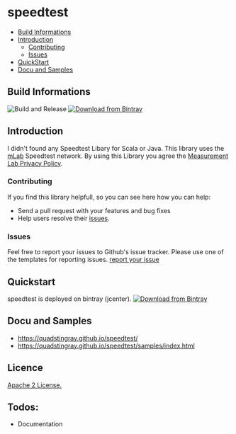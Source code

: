 # speedtest
- [Build Informations](#build-informations)
- [Introduction](#introduction)
  - [Contributing](#contributing)
  - [Issues](#issues)
- [QuickStart](#quickstart)
- [Docu and Samples](#docu-and-samples)
  
## Build Informations
![Build and Release](https://github.com/QuadStingray/speedtest/workflows/Build%20and%20Release/badge.svg)
[ ![Download from Bintray](https://api.bintray.com/packages/quadstingray/maven/speedtest/images/download.svg) ](https://bintray.com/quadstingray/maven/speedtest/_latestVersion)

## Introduction
I didn't found any Speedtest Libary for Scala or Java. This library uses the [mLab](https://speed.measurementlab.net/#/) Speedtest network. By using this Library you agree the [Measurement Lab Privacy Policy](https://www.measurementlab.net/privacy/).

### Contributing
If you find this library helpfull, so you can see here how you can help:
- Send a pull request with your features and bug fixes
- Help users resolve their [issues](https://github.com/QuadStingray/speedtest/issues).

### Issues
Feel free to report your issues to Github's issue tracker. Please use one of the templates for reporting issues. [report your issue](https://github.com/QuadStingray/speedtest/issues/new/choose)

## Quickstart
speedtest is deployed on bintray (jcenter).
[ ![Download from Bintray](https://api.bintray.com/packages/quadstingray/maven/speedtest/images/download.svg) ](https://bintray.com/quadstingray/maven/speedtest/_latestVersion)

## Docu and Samples
* https://quadstingray.github.io/speedtest/
* https://quadstingray.github.io/speedtest/samples/index.html

## Licence
[Apache 2 License.](https://github.com/QuadStingray/speedtest/blob/master/LICENSE)

## Todos:
* Documentation

